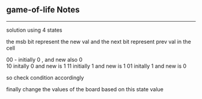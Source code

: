<h2>game-of-life Notes</h2><hr>solution using 4 states 

the msb bit represent the new val and the next bit represent prev val  in the cell

00 - initially 0 , and new also 0  
10 initally 0 and new is 1
11  initially 1 and new is 1 
01    initally 1 and new is 0 


so check condition accordingly 

finally change the values of the board based on this state value
